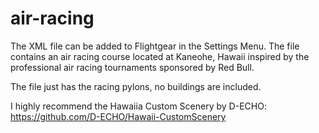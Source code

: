 # air-racing

The XML file can be added to Flightgear in the Settings Menu. 
The file contains an air racing course located at Kaneohe, Hawaii inspired
by the professional air racing tournaments sponsored by Red Bull.

The file just has the racing pylons, no buildings are included.

I highly recommend the Hawaiia Custom Scenery by D-ECHO:
https://github.com/D-ECHO/Hawaii-CustomScenery
